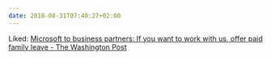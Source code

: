 ```yaml
---
date: 2018-08-31T07:40:27+02:00
---
```


Liked: [Microsoft to business partners: If you want to work with us, offer paid family leave - The Washington Post](https://www.washingtonpost.com/business/economy/microsoft-to-business-partners-if-you-want-to-work-with-us-offer-paid-family-leave/2018/08/29/979ffcca-abc0-11e8-8a0c-70b618c98d3c_story.html?noredirect=on&utm_term=.c70433373561)
